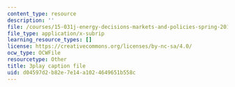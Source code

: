 ```yaml
---
content_type: resource
description: ''
file: /courses/15-031j-energy-decisions-markets-and-policies-spring-2012/d04597d2b82e7e14a1024649651b558c_6nhKL-AuvY4.srt
file_type: application/x-subrip
learning_resource_types: []
license: https://creativecommons.org/licenses/by-nc-sa/4.0/
ocw_type: OCWFile
resourcetype: Other
title: 3play caption file
uid: d04597d2-b82e-7e14-a102-4649651b558c
---
```

